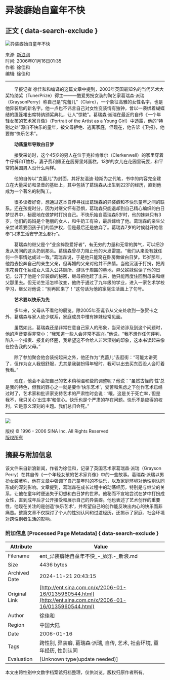# 异装癖始自童年不快

## 正文 { data-search-exclude }


![异装癖始自童年不快](http://image2.sina.com.cn/ent/images/c.gif)

来源: [新浪网](http://ent.sina.com.cn)  
时间: 2006年01月16日01:35  
作者: 徐佳和  
编辑: 徐佳和

---

　　早报记者 徐佳和和编译的这篇文章中提到，2003年英国最知名的当代艺术大奖特纳奖（TunerPrize）得主———酷爱男扮女装的陶艺家葛瑞森·派瑞（GraysonPerry）称自己是“克蕾儿”（Claire），一个象征高雅的女性名字，也是他异装后的新名字。他一点也不讳言自己对女性变装情有独钟，曾以一袭绑着蝴蝶结的篷篷裙出席特纳颁奖典礼，让人“惊艳”。葛瑞森·派瑞在最近的自传《一个年轻女孩的艺术家肖像》（Portrait of the Artist as a Young Girl）中透露，他的“特别之处”源自不快乐的童年，被父母拒绝、逃离家庭，但现在，他告诉《卫报》，他要做“快乐艺术”。

　　**动荡童年导致白日梦**

　　接受采访时，这个45岁的男人在位于克拉肯维尔（Clerkenwell）的家里穿着牛仔裤和T恤衫，妻子费利佩正在厨房里烤蛋糕，13岁的女儿在花园里玩耍，和平常的英国男人没什么两样。

　　他的自传以“克蕾儿”为封面，其好友温迪·琼斯为之代笔，书中的内容完全建立在大量采访和录音的基础上，其中包括了葛瑞森从出生到22岁的经历，直到他成为一个著名的制陶工。

　　很多读者好奇，想通过这本自传寻找出葛瑞森的异装癖和不快乐童年之间的联系。还在孩提时分，因为对继父怀有恐惧，葛瑞森只能退却到自己精心编织的白日梦世界中，秘密地在做梦时打扮自己。不快乐始自葛瑞森5岁时，他的妹妹只有3岁，他们的妈妈是个艳丽的女人，和牛奶工有染，最后嫁给了他。葛瑞森的亲生父亲尝试着要回孩子们的监护权，但是最后还是放弃了。葛瑞森7岁的时候就开始信奉“只求生活安宁怎么都行”。

　　葛瑞森的继父是个“业余摔跤爱好者”，有无穷的力量和无常的脾气，可以把沙发从房间的这头扔到那头。葛瑞森曾尽力阻止他的大发雷霆。“我们从来没有就任何一件事情达成过一致。”葛瑞森说，于是他只能窝在卧房做做白日梦。15岁那年，他跑去投奔自己的亲生父亲，但再婚的父亲对他并不热情。当他沉湎于打扮，把周末花费在化妆成女人进入公共厕所、游荡于周围的墓地，异父姊妹偷读了他的日记，公开了他是个异装癖的秘密，继母把他赶了出来，他只能再度住回到母亲和继父那里去。但无论生活怎样改变，他终于通过了九年级的学业，进入一家艺术学校学习，继父对他说：“别再回来了！”这句话为他的家庭生活画上了句号。

　　**艺术要以快乐为先**

　　多年来，父母从不看他的展览。除2005年圣诞节从父亲处收到一张贺卡之外，葛瑞森与家人绝少联系，家庭成员中惟有妹妹经常见面。

　　虽然如此，葛瑞森还是非常在意自己家人的形象，当采访涉及到这个问题时，他的声音变得非常小：“我知道一些人会非常不高兴。”他说，“我不想作任何评判，陷入一个指责、报复的怪圈，我希望这不会给人非常深刻的印象，这本书读起来像在控告我的父母。”

　　除了参加聚会他会装扮起来之外，他还作为“克蕾儿”去逛街：“可能太讲究了，但作为女人我很舒服，尤其是我装扮得年轻时，我可以出去买东西没人会盯着我看。”

　　现在，他会不会把自己的艺术稍稍温和些的调整呢？他说：“虽然古怪的‘性’总是我的特色，但我的野心之一就是要作‘快乐艺术’，受苦和焦虑之下创作艺术已经过时了，艺术家和批评家支持艺术的严肃性时会说：‘哦，这是关于死亡率，’但是我不，我只关心‘出生率’和信心。快乐也是个严肃的存在问题。快乐不是应得的权利，它是意义深刻的主题。我们总归会死。”

---

![](http://image2.sina.com.cn/ent/images/c.gif)

版权 © 1996 - 2006 SINA Inc. All Rights Reserved  
[版权所有](http://home.sina.com.cn/intro/copyright.shtml)

## 摘要与附加信息

<!-- tcd_abstract -->
该文件来自新浪新闻，作者为徐佳和，记录了英国艺术家葛瑞森·派瑞（Grayson Perry）在其自传《一个年轻女孩的艺术家肖像》中的一些故事。葛瑞森·派瑞以男扮女装著称，他在文章中强调了自己童年时的不快乐，以及家庭环境对他性别认同形成的深刻影响。文章提到，葛瑞森在成长过程中的动荡经历，特别是与继父的关系，让他在童年时便迷失于幻想和白日梦的世界。他秘而不宣地尝试在梦中打扮成女性，直到成年后才公开接受和展示自己的异装癖。他也表述了艺术创作的重要性，他现在关注的是创造‘快乐艺术’，并希望自己的创作能反映出内心的快乐而非痛苦。整篇文章不仅探讨了个人的性别认同和过渡经历，还揭示了家庭、社会环境对跨性别者生活的影响。
<!-- tcd_abstract_end -->

### 附加信息 [Processed Page Metadata] { data-search-exclude }

| Attribute       | Value                                  |
|-----------------|----------------------------------------|
| Filename        | ent_异装癖始自童年不快_-_娱乐-_新浪.md                             |
| Size            | 4436 bytes                           |
| Archived Date   | 2024-11-21 20:43:15                             |
| Original Link   | [http://ent.sina.com.cn/x/2006-01-16/0135960544.html](http://ent.sina.com.cn/x/2006-01-16/0135960544.html)                       |
| Author          | 徐佳和                               |
| Region          | 中国大陆                               |
| Date            | 2006-01-16                                 |
| Tags            | 跨性别, 异装癖, 葛瑞森·派瑞, 自传, 艺术, 社会环境, 童年经历, 性别认同                                 |
| Evaluation            | [Unknown type(update needed)]                                 |
<!-- tcd_table_end -->

本文由跨性别中文数字档案馆归档整理，仅供浏览。版权归原作者所有。
